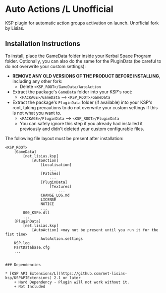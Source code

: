 # Auto Actions /L Unofficial

KSP plugin for automatic action groups activation on launch. Unofficial fork by Lisias.


## Installation Instructions

To install, place the GameData folder inside your Kerbal Space Program folder. Optionally, you can also do the same for the PluginData (be careful to do not overwrite your custom settings):

* **REMOVE ANY OLD VERSIONS OF THE PRODUCT BEFORE INSTALLING**, including any other fork:
	+ Delete `<KSP_ROOT>/GameData/AutoAction`
* Extract the package's `GameData` folder into your KSP's root:
	+ `<PACKAGE>/GameData` --> `<KSP_ROOT>/GameData`
* Extract the package's `PluginData` folder (if available) into your KSP's root, taking precautions to do not overwrite your custom settings if this is not what you want to.
	+ `<PACKAGE>/PluginData` --> `<KSP_ROOT>/PluginData`
	+ You can safely ignore this step if you already had installed it previously and didn't deleted your custom configurable files.

The following file layout must be present after installation:

```
<KSP_ROOT>
	[GameData]
		[net.lisias.ksp]
			[AutoAction]
				[Localisation]
					...
				[Patches]
					...
				[PluginData]
					[Textures]
						...
				CHANGE_LOG.md
				LICENSE
				NOTICE
				...
		000_KSPe.dll
		...
	[PluginData]
		[net.lisias.ksp]
			[AutoAction] <may not be present until you run it for the fist time>
				AutoAction.settings
	KSP.log
	PartDatabase.cfg
	...
```

```

### Dependencies

* [KSP API Extensions/L](https://github.com/net-lisias-ksp/KSPAPIExtensions) 2.1 or later
	+ Hard Dependency - Plugin will not work without it.
	+ Not Included


